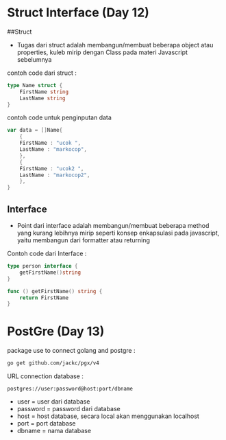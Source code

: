 # Struct Interface (Day 12)

##Struct

- Tugas dari struct adalah membangun/membuat beberapa object atau properties, kuleb mirip dengan Class pada materi
Javascript sebelumnya 

contoh code dari struct :

```go
type Name struct {
    FirstName string
    LastName string
}
```
contoh code untuk penginputan data
```go
var data = []Name{
    {
    FirstName : "ucok ",
    LastName : "markocop",
    },
    {
    FirstName : "ucok2 ",
    LastName : "markocop2",
    },
}
```

## Interface

- Point dari interface adalah membangun/membuat beberapa method yang kurang lebihnya mirip seperti konsep
enkapsulasi pada javascript, yaitu membangun dari formatter atau returning

Contoh code dari Interface :

```go
type person interface {
    getFirstName()string
}

func () getFirstName() string {
    return FirstName
}
```

# PostGre (Day 13)

package use to connect golang and postgre : 
```bash
go get github.com/jackc/pgx/v4 
```

URL connection database :

`postgres://user:password@host:port/dbname`
- user = user dari database
- password = password dari database
- host = host database, secara local akan menggunakan localhost
- port = port database
- dbname = nama database